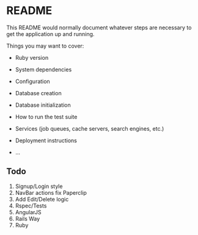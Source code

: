 # README

This README would normally document whatever steps are necessary to get the
application up and running.

Things you may want to cover:

* Ruby version

* System dependencies

* Configuration

* Database creation

* Database initialization

* How to run the test suite

* Services (job queues, cache servers, search engines, etc.)

* Deployment instructions

* ...

## Todo

1. Signup/Login style
2. NavBar actions fix
Paperclip
3. Add Edit/Delete logic
4. Rspec/Tests
5. AngularJS
6. Rails Way
7. Ruby

